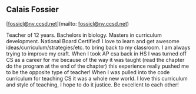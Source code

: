 ## Calais Fossier[fossicl@nv.ccsd.net](mailto: fossicl@nv.ccsd.net)Teacher of 12 years. Bachelors in biology. Masters in curriculum development. National Board Certified! I love to learn and get awesome ideas/curriculum/strategies/etc. to bring back to my classroom. I am always trying to improve my craft. When I took AP csa back in HS I was turned off CS as a career for me because of the way it was taught (read the chapter do the program at the end of the chapter) this experience really pushed me to be the opposite type of teacher! When I was pulled into the code curriculum for teaching CS it was a whole new world. I love this curriculum and style of teaching, I hope to do it justice. Be excellent to each other! 